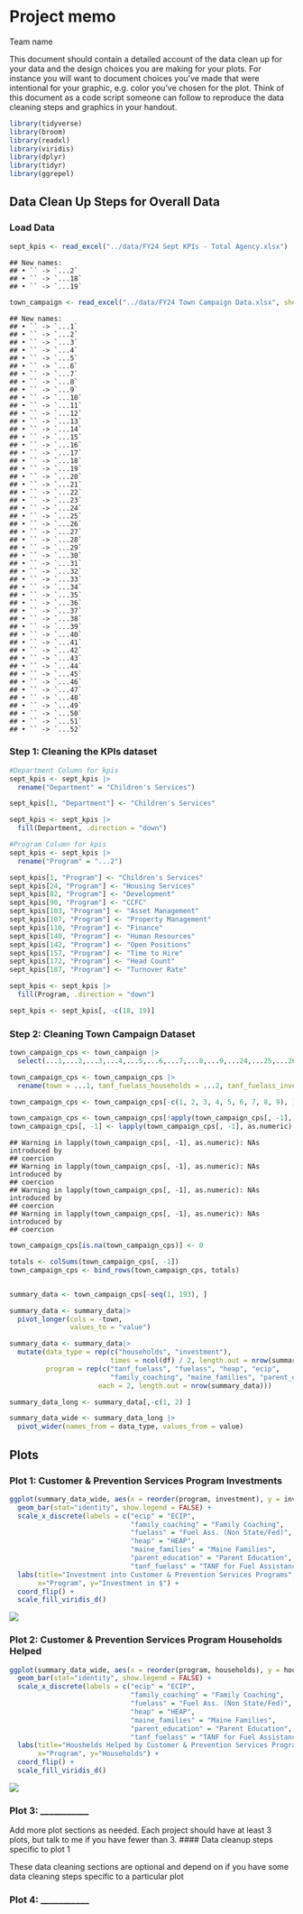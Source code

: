 Project memo
================
Team name

This document should contain a detailed account of the data clean up for
your data and the design choices you are making for your plots. For
instance you will want to document choices you’ve made that were
intentional for your graphic, e.g. color you’ve chosen for the plot.
Think of this document as a code script someone can follow to reproduce
the data cleaning steps and graphics in your handout.

``` r
library(tidyverse)
library(broom)
library(readxl)
library(viridis)
library(dplyr)
library(tidyr)
library(ggrepel)
```

## Data Clean Up Steps for Overall Data

### Load Data

``` r
sept_kpis <- read_excel("../data/FY24 Sept KPIs - Total Agency.xlsx")
```

    ## New names:
    ## • `` -> `...2`
    ## • `` -> `...18`
    ## • `` -> `...19`

``` r
town_campaign <- read_excel("../data/FY24 Town Campaign Data.xlsx", sheet = 1, col_names = FALSE)
```

    ## New names:
    ## • `` -> `...1`
    ## • `` -> `...2`
    ## • `` -> `...3`
    ## • `` -> `...4`
    ## • `` -> `...5`
    ## • `` -> `...6`
    ## • `` -> `...7`
    ## • `` -> `...8`
    ## • `` -> `...9`
    ## • `` -> `...10`
    ## • `` -> `...11`
    ## • `` -> `...12`
    ## • `` -> `...13`
    ## • `` -> `...14`
    ## • `` -> `...15`
    ## • `` -> `...16`
    ## • `` -> `...17`
    ## • `` -> `...18`
    ## • `` -> `...19`
    ## • `` -> `...20`
    ## • `` -> `...21`
    ## • `` -> `...22`
    ## • `` -> `...23`
    ## • `` -> `...24`
    ## • `` -> `...25`
    ## • `` -> `...26`
    ## • `` -> `...27`
    ## • `` -> `...28`
    ## • `` -> `...29`
    ## • `` -> `...30`
    ## • `` -> `...31`
    ## • `` -> `...32`
    ## • `` -> `...33`
    ## • `` -> `...34`
    ## • `` -> `...35`
    ## • `` -> `...36`
    ## • `` -> `...37`
    ## • `` -> `...38`
    ## • `` -> `...39`
    ## • `` -> `...40`
    ## • `` -> `...41`
    ## • `` -> `...42`
    ## • `` -> `...43`
    ## • `` -> `...44`
    ## • `` -> `...45`
    ## • `` -> `...46`
    ## • `` -> `...47`
    ## • `` -> `...48`
    ## • `` -> `...49`
    ## • `` -> `...50`
    ## • `` -> `...51`
    ## • `` -> `...52`

### Step 1: Cleaning the KPIs dataset

``` r
#Department Column for kpis
sept_kpis <- sept_kpis |>
  rename("Department" = "Children's Services") 

sept_kpis[1, "Department"] <- "Children's Services"

sept_kpis <- sept_kpis |>
  fill(Department, .direction = "down")

#Program Column for kpis
sept_kpis <- sept_kpis |>
  rename("Program" = "...2") 

sept_kpis[1, "Program"] <- "Children's Services"
sept_kpis[24, "Program"] <- "Housing Services"
sept_kpis[82, "Program"] <- "Development"
sept_kpis[90, "Program"] <- "CCFC"
sept_kpis[103, "Program"] <- "Asset Management"
sept_kpis[107, "Program"] <- "Property Management"
sept_kpis[110, "Program"] <- "Finance"
sept_kpis[140, "Program"] <- "Human Resources"
sept_kpis[142, "Program"] <- "Open Positions"
sept_kpis[157, "Program"] <- "Time to Hire"
sept_kpis[172, "Program"] <- "Head Count"
sept_kpis[187, "Program"] <- "Turnover Rate"

sept_kpis <- sept_kpis |>
  fill(Program, .direction = "down")

sept_kpis <- sept_kpis[, -c(18, 19)]
```

### Step 2: Cleaning Town Campaign Dataset

``` r
town_campaign_cps <- town_campaign |>
  select(...1,...2,...3,...4,...5,...6,...7,...8,...9,...24,...25,...26,...27,...28, ...29)

town_campaign_cps <- town_campaign_cps |>
  rename(town = ...1, tanf_fuelass_households = ...2, tanf_fuelass_investment = ...3, fuelass_households = ...4, fuelass_investment = ...5, heap_households = ...6, heap_investment = ...7, ecip_households = ...8, ecip_investment = ...9,  family_coaching_households = ...24, family_coaching_investment = ...25, maine_families_households = ...26, maine_families_investment = ...27, parent_education_households = ...28, parent_education_investment = ...29 )

town_campaign_cps <- town_campaign_cps[-c(1, 2, 3, 4, 5, 6, 7, 8, 9), ]

town_campaign_cps <- town_campaign_cps[!apply(town_campaign_cps[, -1], 1, function(x) all(is.na(x))), ]
town_campaign_cps[, -1] <- lapply(town_campaign_cps[, -1], as.numeric)
```

    ## Warning in lapply(town_campaign_cps[, -1], as.numeric): NAs introduced by
    ## coercion
    ## Warning in lapply(town_campaign_cps[, -1], as.numeric): NAs introduced by
    ## coercion
    ## Warning in lapply(town_campaign_cps[, -1], as.numeric): NAs introduced by
    ## coercion
    ## Warning in lapply(town_campaign_cps[, -1], as.numeric): NAs introduced by
    ## coercion

``` r
town_campaign_cps[is.na(town_campaign_cps)] <- 0

totals <- colSums(town_campaign_cps[, -1])
town_campaign_cps <- bind_rows(town_campaign_cps, totals)


summary_data <- town_campaign_cps[-seq(1, 193), ]

summary_data <- summary_data|>
  pivot_longer(cols = -town,
               values_to = "value")

summary_data <- summary_data|>
  mutate(data_type = rep(c("households", "investment"), 
                         times = ncol(df) / 2, length.out = nrow(summary_data)),
         program = rep(c("tanf_fuelass", "fuelass", "heap", "ecip", 
                         "family_coaching", "maine_families", "parent_education"), 
                      each = 2, length.out = nrow(summary_data)))

summary_data_long <- summary_data[,-c(1, 2) ]

summary_data_wide <- summary_data_long |>
  pivot_wider(names_from = data_type, values_from = value)
```

## Plots

### Plot 1: Customer & Prevention Services Program Investments

``` r
ggplot(summary_data_wide, aes(x = reorder(program, investment), y = investment, fill = program)) +
  geom_bar(stat="identity", show.legend = FALSE) +
  scale_x_discrete(labels = c("ecip" = "ECIP", 
                              "family_coaching" = "Family Coaching", 
                              "fuelass" = "Fuel Ass. (Non State/Fed)",
                              "heap" = "HEAP",
                              "maine_families" = "Maine Families",
                              "parent_education" = "Parent Education",
                              "tanf_fuelass" = "TANF for Fuel Assistance")) +
  labs(title="Investment into Customer & Prevention Services Programs",
       x="Program", y="Investment in $") +
  coord_flip() +
  scale_fill_viridis_d()
```

![](memo_files/figure-gfm/cps-investments-1.png)<!-- -->

### Plot 2: Customer & Prevention Services Program Households Helped

``` r
ggplot(summary_data_wide, aes(x = reorder(program, households), y = households, fill = program)) +
  geom_bar(stat="identity", show.legend = FALSE) +
  scale_x_discrete(labels = c("ecip" = "ECIP", 
                              "family_coaching" = "Family Coaching", 
                              "fuelass" = "Fuel Ass. (Non State/Fed)",
                              "heap" = "HEAP",
                              "maine_families" = "Maine Families",
                              "parent_education" = "Parent Education",
                              "tanf_fuelass" = "TANF for Fuel Assistance")) +
  labs(title="Houshelds Helped by Customer & Prevention Services Programs",
       x="Program", y="Households") +
  coord_flip() +
  scale_fill_viridis_d()
```

![](memo_files/figure-gfm/cps-households-helped-1.png)<!-- -->

### Plot 3: \_\_\_\_\_\_\_\_\_\_\_

Add more plot sections as needed. Each project should have at least 3
plots, but talk to me if you have fewer than 3. \#### Data cleanup steps
specific to plot 1

These data cleaning sections are optional and depend on if you have some
data cleaning steps specific to a particular plot

### Plot 4: \_\_\_\_\_\_\_\_\_\_\_
